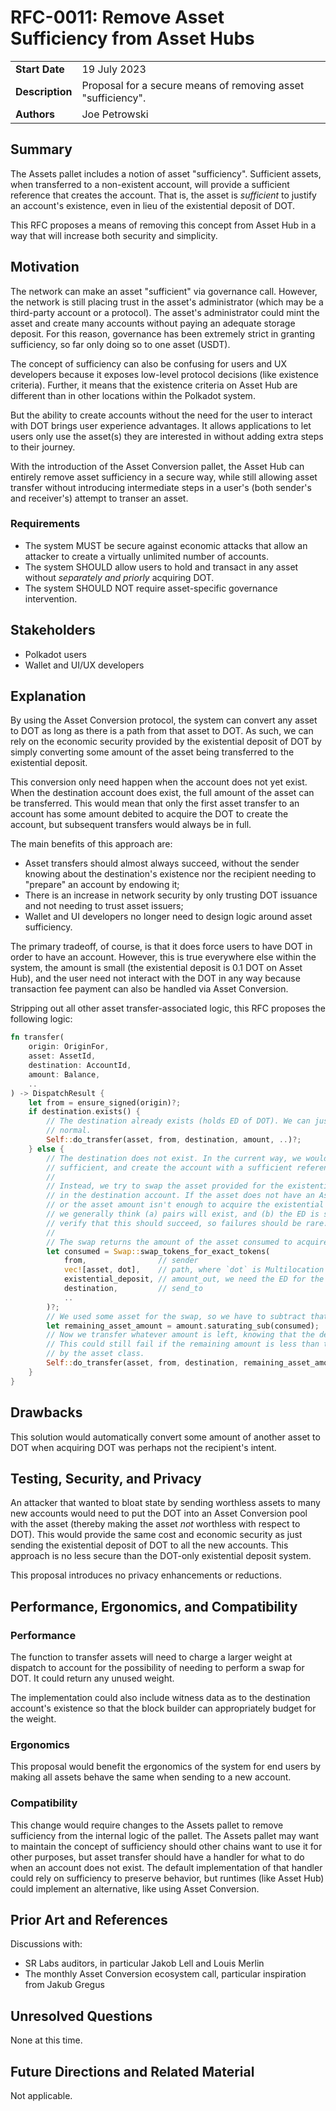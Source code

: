 # RFC-0011: Remove Asset Sufficiency from Asset Hubs

|                 |                                                                               |
| --------------- | ----------------------------------------------------------------------------- |
| **Start Date**  | 19 July 2023                                                                  |
| **Description** | Proposal for a secure means of removing asset "sufficiency".                  |
| **Authors**     | Joe Petrowski                                                                 |

## Summary

The Assets pallet includes a notion of asset "sufficiency". Sufficient assets, when transferred to
a non-existent account, will provide a sufficient reference that creates the account. That is, the
asset is _sufficient_ to justify an account's existence, even in lieu of the existential deposit of
DOT.

This RFC proposes a means of removing this concept from Asset Hub in a way that will increase both
security and simplicity.

## Motivation

The network can make an asset "sufficient" via governance call. However, the network is still
placing trust in the asset's administrator (which may be a third-party account or a protocol). The
asset's administrator could mint the asset and create many accounts without paying an adequate
storage deposit. For this reason, governance has been extremely strict in granting sufficiency, so
far only doing so to one asset (USDT).

The concept of sufficiency can also be confusing for users and UX developers because it exposes
low-level protocol decisions (like existence criteria). Further, it means that the existence
criteria on Asset Hub are different than in other locations within the Polkadot system.

But the ability to create accounts without the need for the user to interact with DOT brings user
experience advantages. It allows applications to let users only use the asset(s) they are
interested in without adding extra steps to their journey.

With the introduction of the Asset Conversion pallet, the Asset Hub can entirely remove asset
sufficiency in a secure way, while still allowing asset transfer without introducing intermediate
steps in a user's (both sender's and receiver's) attempt to transer an asset.

### Requirements

- The system MUST be secure against economic attacks that allow an attacker to create a virtually
  unlimited number of accounts.
- The system SHOULD allow users to hold and transact in any asset without _separately and priorly_
  acquiring DOT.
- The system SHOULD NOT require asset-specific governance intervention.

## Stakeholders

- Polkadot users
- Wallet and UI/UX developers

## Explanation

By using the Asset Conversion protocol, the system can convert any asset to DOT as long as there is
a path from that asset to DOT. As such, we can rely on the economic security provided by the
existential deposit of DOT by simply converting some amount of the asset being transferred to the
existential deposit.

This conversion only need happen when the account does not yet exist. When the destination account
does exist, the full amount of the asset can be transferred. This would mean that only the first
asset transfer to an account has some amount debited to acquire the DOT to create the account, but
subsequent transfers would always be in full.

The main benefits of this approach are:

- Asset transfers should almost always succeed, without the sender knowing about the destination's
  existence nor the recipient needing to "prepare" an account by endowing it;
- There is an increase in network security by only trusting DOT issuance and not needing to trust
  asset issuers;
- Wallet and UI developers no longer need to design logic around asset sufficiency.

The primary tradeoff, of course, is that it does force users to have DOT in order to have an
account. However, this is true everywhere else within the system, the amount is small (the
existential deposit is 0.1 DOT on Asset Hub), and the user need not interact with the DOT in any
way because transaction fee payment can also be handled via Asset Conversion.

Stripping out all other asset transfer-associated logic, this RFC proposes the following logic:

```rust
fn transfer(
    origin: OriginFor,
    asset: AssetId,
    destination: AccountId,
    amount: Balance,
    ..
) -> DispatchResult {
    let from = ensure_signed(origin)?;
    if destination.exists() {
        // The destination already exists (holds ED of DOT). We can just transfer the asset as
        // normal.
        Self::do_transfer(asset, from, destination, amount, ..)?;
    } else {
        // The destination does not exist. In the current way, we would check if the asset is
        // sufficient, and create the account with a sufficient reference if so or fail if not.
        //
        // Instead, we try to swap the asset provided for the existential deposit, depositing the ED
        // in the destination account. If the asset does not have an Asset Conversion pair with DOT
        // or the asset amount isn't enough to acquire the existential deposit, this will fail. But
        // we generally think (a) pairs will exist, and (b) the ED is small and UIs can easily
        // verify that this should succeed, so failures should be rare.
        //
        // The swap returns the amount of the asset consumed to acquire the ED.
        let consumed = Swap::swap_tokens_for_exact_tokens(
            from,                // sender
            vec![asset, dot],    // path, where `dot` is Multilocation {parents: 1, interior: Here}
            existential_deposit, // amount_out, we need the ED for the account
            destination,         // send_to
            ..
        )?;
        // We used some asset for the swap, so we have to subtract that from the amount.
        let remaining_asset_amount = amount.saturating_sub(consumed);
        // Now we transfer whatever amount is left, knowing that the destination account exists.
        // This could still fail if the remaining amount is less than the minimum balance required
        // by the asset class.
        Self::do_transfer(asset, from, destination, remaining_asset_amount, ..)?;
    }
}
```

## Drawbacks

This solution would automatically convert some amount of another asset to DOT when acquiring DOT
was perhaps not the recipient's intent.

## Testing, Security, and Privacy

An attacker that wanted to bloat state by sending worthless assets to many new accounts would need
to put the DOT into an Asset Conversion pool with the asset (thereby making the asset _not_
worthless with respect to DOT). This would provide the same cost and economic security as just
sending the existential deposit of DOT to all the new accounts. This approach is no less secure
than the DOT-only existential deposit system.

This proposal introduces no privacy enhancements or reductions.

## Performance, Ergonomics, and Compatibility

### Performance

The function to transfer assets will need to charge a larger weight at dispatch to account for the
possibility of needing to perform a swap for DOT. It could return any unused weight.

The implementation could also include witness data as to the destination account's existence so
that the block builder can appropriately budget for the weight.

### Ergonomics

This proposal would benefit the ergonomics of the system for end users by making all assets behave
the same when sending to a new account.

### Compatibility

This change would require changes to the Assets pallet to remove sufficiency from the internal
logic of the pallet. The Assets pallet may want to maintain the concept of sufficiency should other
chains want to use it for other purposes, but asset transfer should have a handler for what to do
when an account does not exist. The default implementation of that handler could rely on
sufficiency to preserve behavior, but runtimes (like Asset Hub) could implement an alternative,
like using Asset Conversion.

## Prior Art and References

Discussions with:

- SR Labs auditors, in particular Jakob Lell and Louis Merlin
- The monthly Asset Conversion ecosystem call, particular inspiration from Jakub Gregus

## Unresolved Questions

None at this time.

## Future Directions and Related Material

Not applicable.
